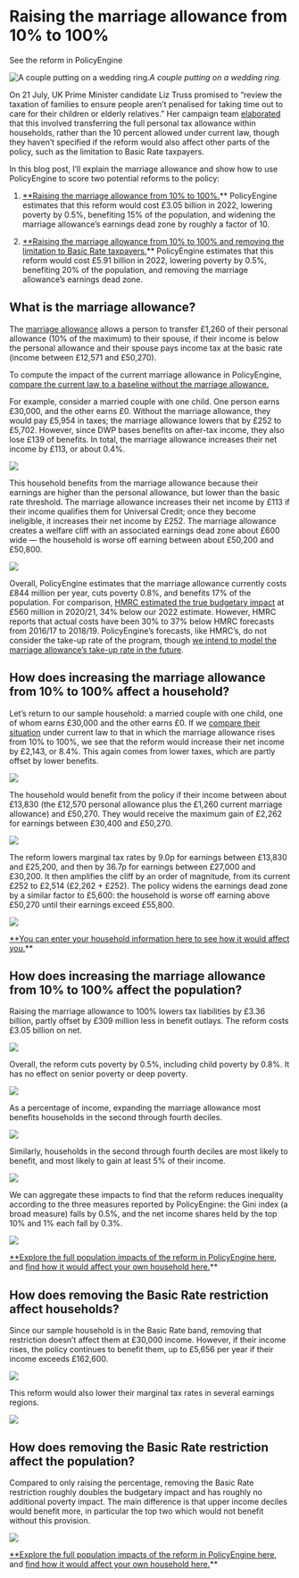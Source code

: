 # Raising the marriage allowance from 10% to 100%

See the reform in PolicyEngine

![A couple putting on a wedding ring.](https://cdn-images-1.medium.com/max/2846/0*fc3BRBJv8D_8kk2v)_A couple putting on a wedding ring._

On 21 July, UK Prime Minister candidate Liz Truss promised to “review the taxation of families to ensure people aren’t penalised for taking time out to care for their children or elderly relatives.” Her campaign team [elaborated](https://www.reuters.com/world/uk/uk-pm-candidate-truss-eyes-tax-breaks-carers-2022-07-21/) that this involved transferring the full personal tax allowance within households, rather than the 10 percent allowed under current law, though they haven’t specified if the reform would also affect other parts of the policy, such as the limitation to Basic Rate taxpayers.

In this blog post, I’ll explain the marriage allowance and show how to use PolicyEngine to score two potential reforms to the policy:

1. [\*\*Raising the marriage allowance from 10% to 100%.](https://policyengine.org/uk/population-impact?marriage_allowance_cap=100)\*\* PolicyEngine estimates that this reform would cost £3.05 billion in 2022, lowering poverty by 0.5%, benefiting 15% of the population, and widening the marriage allowance’s earnings dead zone by roughly a factor of 10.

1. [\*\*Raising the marriage allowance from 10% to 100% and removing the limitation to Basic Rate taxpayers.](https://policyengine.org/uk/population-impact?marriage_allowance_cap=100&abolish_marriage_allowance_income_condition=1)\*\* PolicyEngine estimates that this reform would cost £5.91 billion in 2022, lowering poverty by 0.5%, benefiting 20% of the population, and removing the marriage allowance’s earnings dead zone.

## What is the marriage allowance?

The [marriage allowance](https://www.gov.uk/marriage-allowance) allows a person to transfer £1,260 of their personal allowance (10% of the maximum) to their spouse, if their income is below the personal allowance and their spouse pays income tax at the basic rate (income between £12,571 and £50,270).

To compute the impact of the current marriage allowance in PolicyEngine, [compare the current law to a baseline without the marriage allowance.](https://policyengine.org/uk/population-impact?marriage_allowance_cap=10&baseline_marriage_allowance_cap=0)

For example, consider a married couple with one child. One person earns £30,000, and the other earns £0. Without the marriage allowance, they would pay £5,954 in taxes; the marriage allowance lowers that by £252 to £5,702. However, since DWP bases benefits on after-tax income, they also lose £139 of benefits. In total, the marriage allowance increases their net income by £113, or about 0.4%.

![](https://cdn-images-1.medium.com/max/3200/0*IY_xXY22mfz2x73x)

This household benefits from the marriage allowance because their earnings are higher than the personal allowance, but lower than the basic rate threshold. The marriage allowance increases their net income by £113 if their income qualifies them for Universal Credit; once they become ineligible, it increases their net income by £252. The marriage allowance creates a welfare cliff with an associated earnings dead zone about £600 wide — the household is worse off earning between about £50,200 and £50,800.

![](https://cdn-images-1.medium.com/max/3116/0*xF8DsVz0qIXXevqg)

Overall, PolicyEngine estimates that the marriage allowance currently costs £844 million per year, cuts poverty 0.8%, and benefits 17% of the population. For comparison, [HMRC estimated the true budgetary impact](https://researchbriefings.files.parliament.uk/documents/SN00870/SN00870.pdf) at £560 million in 2020/21, 34% below our 2022 estimate. However, HMRC reports that actual costs have been 30% to 37% below HMRC forecasts from 2016/17 to 2018/19. PolicyEngine’s forecasts, like HMRC’s, do not consider the take-up rate of the program, though [we intend to model the marriage allowance’s take-up rate in the future](https://github.com/PolicyEngine/openfisca-uk/issues/623).

## How does increasing the marriage allowance from 10% to 100% affect a household?

Let’s return to our sample household: a married couple with one child, one of whom earns £30,000 and the other earns £0. If we [compare their situation](https://policyengine.org/uk/household?marriage_allowance_cap=100) under current law to that in which the marriage allowance rises from 10% to 100%, we see that the reform would increase their net income by £2,143, or 8.4%. This again comes from lower taxes, which are partly offset by lower benefits.

![](https://cdn-images-1.medium.com/max/3200/0*dS7FHuDa6qzqDSHD)

The household would benefit from the policy if their income between about £13,830 (the £12,570 personal allowance plus the £1,260 current marriage allowance) and £50,270. They would receive the maximum gain of £2,262 for earnings between £30,400 and £50,270.

![](https://cdn-images-1.medium.com/max/3144/0*4KZZFs4JwdkocX9a)

The reform lowers marginal tax rates by 9.0p for earnings between £13,830 and £25,200, and then by 36.7p for earnings between £27,000 and £30,200. It then amplifies the cliff by an order of magnitude, from its current £252 to £2,514 (£2,262 + £252). The policy widens the earnings dead zone by a similar factor to £5,600: the household is worse off earning above £50,270 until their earnings exceed £55,800.

![](https://cdn-images-1.medium.com/max/3200/0*IlxZTi9EJ5bsJng7)

[\*\*You can enter your household information here to see how it would affect you.](https://policyengine.org/uk/household?marriage_allowance_cap=100)\*\*

## How does increasing the marriage allowance from 10% to 100% affect the population?

Raising the marriage allowance to 100% lowers tax liabilities by £3.36 billion, partly offset by £309 million less in benefit outlays. The reform costs £3.05 billion on net.

![](https://cdn-images-1.medium.com/max/3200/0*YJqbE0m1-c2KiAC0)

Overall, the reform cuts poverty by 0.5%, including child poverty by 0.8%. It has no effect on senior poverty or deep poverty.

![](https://cdn-images-1.medium.com/max/3200/0*t0fNme32sgA86h6j)

As a percentage of income, expanding the marriage allowance most benefits households in the second through fourth deciles.

![](https://cdn-images-1.medium.com/max/3200/0*P2_1CJU4mH1gN90s)

Similarly, households in the second through fourth deciles are most likely to benefit, and most likely to gain at least 5% of their income.

![](https://cdn-images-1.medium.com/max/3200/0*Wa_NYSZdWUVIrAVi)

We can aggregate these impacts to find that the reform reduces inequality according to the three measures reported by PolicyEngine: the Gini index (a broad measure) falls by 0.5%, and the net income shares held by the top 10% and 1% each fall by 0.3%.

![](https://cdn-images-1.medium.com/max/3200/0*swg8UEVRUQgcjA64)

[\*\*Explore the full population impacts of the reform in PolicyEngine here](https://policyengine.org/uk/population-impact?marriage_allowance_cap=100), and [find how it would affect your own household here.](https://policyengine.org/uk/household?marriage_allowance_cap=100)\*\*

## How does removing the Basic Rate restriction affect households?

Since our sample household is in the Basic Rate band, removing that restriction doesn’t affect them at £30,000 income. However, if their income rises, the policy continues to benefit them, up to £5,656 per year if their income exceeds £162,600.

![](https://cdn-images-1.medium.com/max/3200/0*js3K_uoEtwe_2yX9)

This reform would also lower their marginal tax rates in several earnings regions.

![](https://cdn-images-1.medium.com/max/3156/0*ERQ1akHhXK9d5BKQ)

## How does removing the Basic Rate restriction affect the population?

Compared to only raising the percentage, removing the Basic Rate restriction roughly doubles the budgetary impact and has roughly no additional poverty impact. The main difference is that upper income deciles would benefit more, in particular the top two which would not benefit without this provision.

![](https://cdn-images-1.medium.com/max/3200/0*I28U_nsGjYjwsAm3)

[\*\*Explore the full population impacts of the reform in PolicyEngine here](https://policyengine.org/uk/population-impact?marriage_allowance_cap=100&abolish_marriage_allowance_income_condition=1), and [find how it would affect your own household here.](https://policyengine.org/uk/household?marriage_allowance_cap=100&abolish_marriage_allowance_income_condition=1)\*\*
